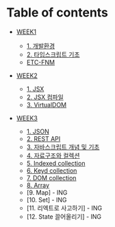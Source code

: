 # Table of contents

- [WEEK1](WEEK01/README.md)

  - [1. 개발환경](WEEK01/1.%20개발환경.md)
  - [2. 타입스크립트 기초](WEEK01/2.%20타입스크립트%20기초.md)
  - [ETC-FNM](WEEK01/ETC_fnm.md)

- [WEEK2](WEEK02/README.md)

  - [1. JSX](WEEK02/1.%20JSX.md)
  - [2. JSX 컴파일](WEEK02/2.%20JSX%20컴파일.md)
  - [3. VirtualDOM](WEEK02/3.%20VirtualDOM.md)

- [WEEK3](WEEK03/README.md)

  - [1. JSON](WEEK03/1.%20JSON.md)
  - [2. REST API](WEEK03/2.%20REST%20API.md)
  - [3. 자바스크립트 개념 및 기초](WEEK03/3.%20자바스크립트%20개념%20및%20기초.md)
  - [4. 자료구조와 컬렉션](WEEK03/4.%20자료구조와%20컬랙션.md)
  - [5. Indexed collection](WEEK03/5.%20Indexed%20collection.md)
  - [6. Keyd collection](WEEK03/6.%20Keyd%20collection.md)
  - [7. DOM collection](WEEK03/7.%20DOM%20collection.md)
  - [8. Array](WEEK03/8.%20Array.md)
  - [9. Map] - ING
  - [10. Set] - ING
  - [11. 리엑트로 사고하기] - ING
  - [12. State 끌어올리기] - ING

